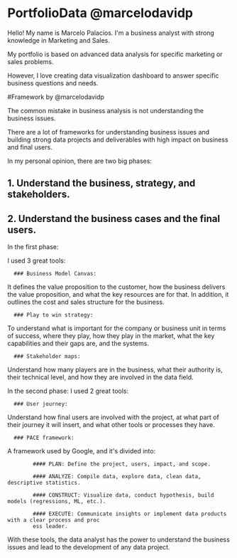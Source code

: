 # PortfolioData @marcelodavidp

Hello! My name is Marcelo Palacios. I'm a business analyst with strong knowledge in Marketing and Sales. 

My portfolio is based on advanced data analysis for specific marketing or sales problems. 

However, I love creating data visualization dashboard to answer specific business questions and needs. 

#Framework by @marcelodavidp 

The common mistake in business analysis is not understanding the business issues.

There are a lot of frameworks for understanding business issues and 
building strong data projects and deliverables with high impact on business and final users.

In my personal opinion, there are two big phases:

 ##     1. Understand the business, strategy, and stakeholders.
 ##     2. Understand the business cases and the final users.

In the first phase:

I used 3 great tools:

      ### Business Model Canvas:
It defines the value proposition to the customer, how the business delivers the value proposition, and what the key resources are for that. In addition, it outlines the cost and sales structure for the business.

      ### Play to win strategy:
To understand what is important for the company or business unit in terms of success, where they play, how they play in the market, what the key capabilities and their gaps are, and the systems.

      ### Stakeholder maps:
Understand how many players are in the business, what their authority is, their technical level, and how they are involved in the data field.


In the second phase:
I used 2 great tools:

      ### User journey:
Understand how final users are involved with the project, at what part of their journey it will insert, and what other tools or processes they have.

      ### PACE framework:
A framework used by Google, and it's divided into:

            #### PLAN: Define the project, users, impact, and scope.
            
            #### ANALYZE: Compile data, explore data, clean data, descriptive statistics.
            
            #### CONSTRUCT: Visualize data, conduct hypothesis, build models (regressions, ML, etc.).
            
            #### EXECUTE: Communicate insights or implement data products with a clear process and proc
            ess leader.

With these tools, the data analyst has the power to understand the business issues and lead to the development of any data project.

